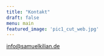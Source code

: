 ```yaml
---
title: "Kontakt"
draft: false
menu: main
featured_image: 'pic1_cut_web.jpg'
---
```


info@samuelkilian.de